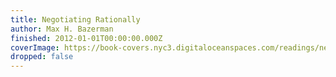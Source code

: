 ```yaml
---
title: Negotiating Rationally
author: Max H. Bazerman
finished: 2012-01-01T00:00:00.000Z
coverImage: https://book-covers.nyc3.digitaloceanspaces.com/readings/negotiating-rationally-01.jpg
dropped: false
---
```


